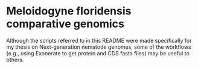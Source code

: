 Meloidogyne floridensis comparative genomics
==========

Although the scripts referred to in this README were made specifically for my thesis on Next-generation nematode genomes, some of the workflows (e.g., using Exonerate to get protein and CDS fasta files) may be useful to others.

